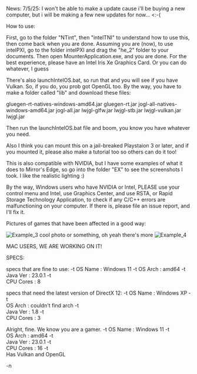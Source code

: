 News:
7/5/25: I won't be able to make a update cause i'll be buying a new computer, but i will be making a few new updates for now... <:-(

How to use:

First, go to the folder "NTint", then "intelTNI" to understand how to use this, then come back when you are done. Assuming you are (now), to use intelPXI, go to the folder intelPXI and drag the "he_2" folder to your documents. Then open MounterApplication.exe, and you are done. For the best experience, please have an Intel Iris Xe Graphics Card. Or you can do whatever, I guess

There's also launchIntelOS.bat, so run that and you will see if you have Vulkan. So, if you do, you prob got OpenGL too.
By the way, you have to make a folder called "lib" and download these files:

gluegen-rt-natives-windows-amd64.jar
gluegen-rt.jar
jogl-all-natives-windows-amd64.jar
jogl-all.jar
lwjgl-glfw.jar
lwjgl-stb.jar
lwjgl-vulkan.jar
lwjgl.jar

Then run the launchIntelOS.bat file and boom, you know you have whatever you need.

Also I think you can mount this on a jail-breaked Playstaion 3 or later, and if you mounted it, please also make a tutorial too so others can do it too!

This is also compatible with NVIDIA, but I have some examples of what it does to Mirror's Edge, so go into the folder "EX" to see the screenshots I took.
I like the realistic lighting :)

By the way, Windows users who have NVIDIA or Intel, PLEASE use your control menu and Intel, use Graphics Center, and use RSTA, or Rapid Storage Technology Application, to check if any C/C++ errors are malfunctioning on your computer. 
If there is, please file an issue report, and I'll fix it.

Pictures of games that have been affected in a good way:

![Example_3](https://github.com/user-attachments/assets/3e329782-82a6-4810-b4e9-9c4e5d439e5f)
cool photo or something, oh yeah there's more
![Example_4](https://github.com/user-attachments/assets/26bd54bf-3a24-4ff6-93a1-356b0a3740a0)

MAC USERS, WE ARE WORKING ON IT!


SPECS:
 
specs that are fine to use:
-t
      OS Name   : Windows 11
-t
      OS Arch   : amd64
-t      
      Java Ver   : 23.0.1
-t      
      CPU Cores : 8

specs that need the latest version of DirectX 12:
-t
      OS Name   : Windows XP
-t      
      OS Arch   : couldn't find arch
-t      
      Java Ver  : 1.8
-t    
      CPU Cores  : 3

Alright, fine. We know you are a gamer.
-t
      OS Name   : Windows 11
-t     
      OS Arch   : amd64
-t      
      Java Ver   : 23.0.1
-t      
      CPU Cores : 16
-t      
      Has Vulkan and OpenGL
      
-n
